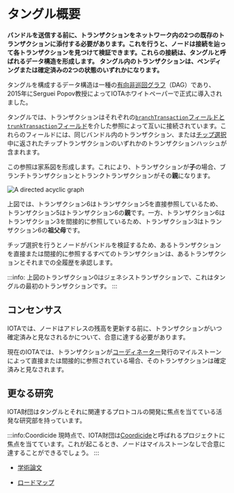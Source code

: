 # タングル概要
<!-- # The Tangle overview -->

**バンドルを送信する前に、トランザクションをネットワーク内の2つの既存のトランザクションに添付する必要があります。これを行うと、ノードは接続を辿って各トランザクションを見つけて検証できます。これらの接続は、タングルと呼ばれるデータ構造を形成します。 タングル内のトランザクションは、ペンディングまたは確定済みの2つの状態のいずれかになります。**
<!-- **Before you send a bundle, you must attach your transactions to two existing ones in the network. You do this so that the node can walk on the connections to find and validate each transaction. These connections form a data structure that's called the Tangle. Transactions in the Tangle can be in one of two states: Pending or confirmed.** -->

タングルを構成するデータ構造は一種の[有向非巡回グラフ](https://en.wikipedia.org/wiki/Directed_acyclic_graph)（DAG）であり、2015年にSerguei Popov教授によってIOTAホワイトペーパーで正式に導入されました。
<!-- The data structure that forms the Tangle is a type of [directed acyclic graph](https://en.wikipedia.org/wiki/Directed_acyclic_graph) (DAG), and it was formally introduced in the IOTA whitepaper by Professor Serguei Popov in 2015. -->

タングルでは、トランザクションはそれぞれの[`branchTransaction`フィールドと`trunkTransaction`フィールド](root://iota-basics/0.1/references/structure-of-a-transaction.md)を介した参照によって互いに接続されています。これらのフィールドには、同じバンドル内のトランザクション、または[チップ選択](../concepts/tip-selection.md)中に返されたチップトランザクションのいずれかのトランザクションハッシュが含まれます。
<!-- In the Tangle, transactions are connected to each other by reference through their [`branchTransaction` and `trunkTransaction` fields](root://iota-basics/0.1/references/structure-of-a-transaction.md). These fields contain the transaction hash of either a transaction in the same bundle or a tip transaction that was returned during [tip selection](../concepts/tip-selection.md). -->

この参照は家系図を形成します。これにより、トランザクションが**子**の場合、ブランチトランザクションとトランクトランザクションがその**親**になります。
<!-- References form a family tree, whereby if a transaction is a **child**, the branch and trunk transactions are its **parents**. -->

![A directed acyclic graph](../images/dag.png)

上図では、トランザクション6はトランザクション5を直接参照しているため、トランザクション5はトランザクション6の**親**です。一方、トランザクション6はトランザクション3を間接的に参照しているため、トランザクション3はトランザクション6の**祖父母**です。
<!-- In this diagram, transaction 6 directly references transaction 5, so transaction 5 is a **parent** of transaction 6. On the other hand, transaction 6 indirectly references transaction 3, so, transaction 3 is a **grandparent** of transaction 6. -->

チップ選択を行うとノードがバンドルを検証するため、あるトランザクションを直接または間接的に参照するすべてのトランザクションは、あるトランザクションとそれまでの全履歴を承認します。
<!-- Because tip selection causes nodes to validate bundles, any transaction that directly or indirectly references other transactions approves them and their entire history. -->

:::info:
上図のトランザクション0はジェネシストランザクションで、これはタングルの最初のトランザクションです。
:::
<!-- :::info: -->
<!-- Transaction 0 is the genesis transaction, which is the very first transaction in the Tangle. -->
<!-- ::: -->

## コンセンサス
<!-- ## Consensus -->

IOTAでは、ノードはアドレスの残高を更新する前に、トランザクションがいつ確定済みと見なされるかについて、合意に達する必要があります。
<!-- In IOTA, the nodes must reach a consensus about when a transaction can be considered confirmed before they can update the balances of addresses. -->

現在のIOTAでは、トランザクションが[コーディネーター](../concepts/the-coordinator.md)発行のマイルストーンによって直接または間接的に参照されている場合、そのトランザクションは確定済みと見なされます。
<!-- A transaction is considered confirmed when it's directly or indirectly referenced by a [Coordinator](../concepts/the-coordinator.md)-issued milestone. -->

## 更なる研究
<!-- ## Further research -->

IOTA財団はタングルとそれに関連するプロトコルの開発に焦点を当てている活発な研究部を持っています。
<!-- We have an active research department that focuses on developing the Tangle and its related protocols. -->

:::info:Coordicide
現時点で、IOTA財団は[Coordicide](https://coordicide.iota.org/)と呼ばれるプロジェクトに焦点を当てています。これが起こるとき、ノードはマイルストーンなしで合意に達することができるでしょう。
:::
<!-- :::info:Coordicide -->
<!-- At the moment, we are focused on a project called [Coordicide](https://coordicide.iota.org/), which is our proposal for the removal of the Coordinator. When this happens, nodes will be able to reach a consensus without milestones. -->
<!-- ::: -->

* [学術論文](https://www.iota.org/research/academic-papers)
<!-- * [Academic Papers](https://www.iota.org/research/academic-papers) -->
* [ロードマップ](https://www.iota.org/research/roadmap)
<!-- * [Roadmap](https://www.iota.org/research/roadmap) -->
